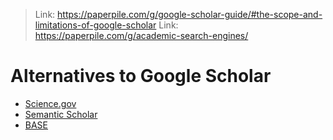 > Link: https://paperpile.com/g/google-scholar-guide/#the-scope-and-limitations-of-google-scholar
> Link: https://paperpile.com/g/academic-search-engines/
# Alternatives to Google Scholar
 - [Science.gov](https://www.science.gov/)
- [Semantic Scholar](https://www.semanticscholar.org/)
- [BASE](https://www.base-search.net/)